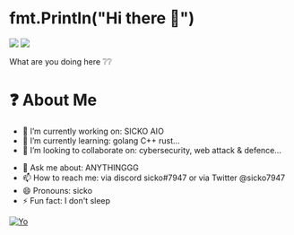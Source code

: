 # fmt.Println("Hi there 👋")
![](https://img.shields.io/badge/license-MIT-blue) ![](https://img.shields.io/badge/author-SICKO-pink)

What are you doing here :grey_question::grey_question: 


# :question: About Me
- 🔭 I’m currently working on: SICKO AIO
- 🌱 I’m currently learning: golang C++ rust...
- 👯 I’m looking to collaborate on: cybersecurity, web attack & defence...
<!-- - 🤔 I’m looking for help with ...-->
- 💬 Ask me about: ANYTHINGGG
- 📫 How to reach me: via discord sicko#7947 or via Twitter @sicko7947
- 😄 Pronouns: sicko
- ⚡ Fun fact: I don't sleep

[![Yo](https://github-readme-stats.vercel.app/api?username=sicko7947)]()

